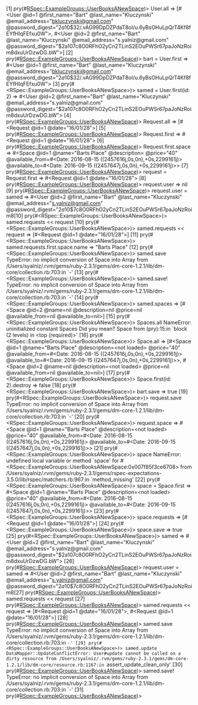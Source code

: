 
[1] pry(#<RSpec::ExampleGroups::UserBooksANewSpace>)> User.all
=> [#<User @id=1 @first_name="Bart" @last_name="Kluczynski" @email_address="bkluczynski@gmail.com" @password_digest="$2a$10$32/.vAG99DpDZPdaT8oI/u.6yBsOHuLpQrT4Kf8fEYfHIqFEfxu0W">, #<User @id=2 @first_name="Bart" @last_name="Kluczynski" @email_address="s.yalniz@gmail.com" @password_digest="$2a$10$7c8O0RFhO2yCn2TLinS2EOuPWSr67paJoNzRoim8dxuUrDzwDG.bW">]
[2] pry(#<RSpec::ExampleGroups::UserBooksANewSpace>)> bart = User.first
=> #<User @id=1 @first_name="Bart" @last_name="Kluczynski" @email_address="bkluczynski@gmail.com" @password_digest="$2a$10$32/.vAG99DpDZPdaT8oI/u.6yBsOHuLpQrT4Kf8fEYfHIqFEfxu0W">
[3] pry(#<RSpec::ExampleGroups::UserBooksANewSpace>)> samed = User.first(id: 2)
=> #<User @id=2 @first_name="Bart" @last_name="Kluczynski" @email_address="s.yalniz@gmail.com" @password_digest="$2a$10$7c8O0RFhO2yCn2TLinS2EOuPWSr67paJoNzRoim8dxuUrDzwDG.bW">
[4] pry(#<RSpec::ExampleGroups::UserBooksANewSpace>)> Request.all
=> [#<Request @id=1 @date="16/01/28">]
[5] pry(#<RSpec::ExampleGroups::UserBooksANewSpace>)> Request.first
=> #<Request @id=1 @date="16/01/28">
[6] pry(#<RSpec::ExampleGroups::UserBooksANewSpace>)> Request.first.space
=> #<Space @id=1 @name="Barts Place" @description=<not loaded> @price="40" @available_from=#<Date: 2016-08-15 ((2457616j,0s,0n),+0s,2299161j)> @available_to=#<Date: 2016-09-15 ((2457647j,0s,0n),+0s,2299161j)>>
[7] pry(#<RSpec::ExampleGroups::UserBooksANewSpace>)> request = Request.first
=> #<Request @id=1 @date="16/01/28">
[8] pry(#<RSpec::ExampleGroups::UserBooksANewSpace>)> request.user
=> nil
[9] pry(#<RSpec::ExampleGroups::UserBooksANewSpace>)> request.user = samed
=> #<User @id=2 @first_name="Bart" @last_name="Kluczynski" @email_address="s.yalniz@gmail.com" @password_digest="$2a$10$7c8O0RFhO2yCn2TLinS2EOuPWSr67paJoNzRoim8[10] pry(#<RSpec::ExampleGroups::UserBooksANewSpace>)> samed.requests << request
[10] pry(#<RSpec::ExampleGroups::UserBooksANewSpace>)> samed.requests << request
=> [#<Request @id=1 @date="16/01/28">]
[11] pry(#<RSpec::ExampleGroups::UserBooksANewSpace>)> samed.requests.first.space.name
=> "Barts Place"
[12] pry(#<RSpec::ExampleGroups::UserBooksANewSpace>)> samed.save
TypeError: no implicit conversion of Space into Array
from /Users/syalniz/.rvm/gems/ruby-2.3.1/gems/dm-core-1.2.1/lib/dm-core/collection.rb:703:in `-'
[13] pry(#<RSpec::ExampleGroups::UserBooksANewSpace>)> samed.save!
TypeError: no implicit conversion of Space into Array
from /Users/syalniz/.rvm/gems/ruby-2.3.1/gems/dm-core-1.2.1/lib/dm-core/collection.rb:703:in `-'
[14] pry(#<RSpec::ExampleGroups::UserBooksANewSpace>)> samed.spaces
=> [#<Space @id=2 @name=nil @description=nil @price=nil @available_from=nil @available_to=nil>]
[15] pry(#<RSpec::ExampleGroups::UserBooksANewSpace>)> Spaces.all
NameError: uninitialized constant Spaces
Did you mean?  Space
from (pry):15:in `block (2 levels) in <top (required)>'
[16] pry(#<RSpec::ExampleGroups::UserBooksANewSpace>)> Space.all
=> [#<Space @id=1 @name="Barts Place" @description=<not loaded> @price="40" @available_from=#<Date: 2016-08-15 ((2457616j,0s,0n),+0s,2299161j)> @available_to=#<Date: 2016-09-15 ((2457647j,0s,0n),+0s,2299161j)>>, #<Space @id=2 @name=nil @description=<not loaded> @price=nil @available_from=nil @available_to=nil>]
[17] pry(#<RSpec::ExampleGroups::UserBooksANewSpace>)> Space.first(id: 2).destroy
=> false
[18] pry(#<RSpec::ExampleGroups::UserBooksANewSpace>)> bart.save
=> true
[19] pry(#<RSpec::ExampleGroups::UserBooksANewSpace>)> request.save
TypeError: no implicit conversion of Space into Array
from /Users/syalniz/.rvm/gems/ruby-2.3.1/gems/dm-core-1.2.1/lib/dm-core/collection.rb:703:in `-'
[20] pry(#<RSpec::ExampleGroups::UserBooksANewSpace>)> request.space
=> #<Space @id=1 @name="Barts Place" @description=<not loaded> @price="40" @available_from=#<Date: 2016-08-15 ((2457616j,0s,0n),+0s,2299161j)> @available_to=#<Date: 2016-09-15 ((2457647j,0s,0n),+0s,2299161j)>>
[21] pry(#<RSpec::ExampleGroups::UserBooksANewSpace>)> space
NameError: undefined local variable or method `space' for #<RSpec::ExampleGroups::UserBooksANewSpace:0x007f85f3ce6708>
from /Users/syalniz/.rvm/gems/ruby-2.3.1/gems/rspec-expectations-3.5.0/lib/rspec/matchers.rb:967:in `method_missing'
[22] pry(#<RSpec::ExampleGroups::UserBooksANewSpace>)> space = Space.first
=> #<Space @id=1 @name="Barts Place" @description=<not loaded> @price="40" @available_from=#<Date: 2016-08-15 ((2457616j,0s,0n),+0s,2299161j)> @available_to=#<Date: 2016-09-15 ((2457647j,0s,0n),+0s,2299161j)>>
[23] pry(#<RSpec::ExampleGroups::UserBooksANewSpace>)> space.requests
=> [#<Request @id=1 @date="16/01/28">]
[24] pry(#<RSpec::ExampleGroups::UserBooksANewSpace>)> space.save
=> true
[25] pry(#<RSpec::ExampleGroups::UserBooksANewSpace>)> samed
=> #<User @id=2 @first_name="Bart" @last_name="Kluczynski" @email_address="s.yalniz@gmail.com" @password_digest="$2a$10$7c8O0RFhO2yCn2TLinS2EOuPWSr67paJoNzRoim8dxuUrDzwDG.bW">
[26] pry(#<RSpec::ExampleGroups::UserBooksANewSpace>)> request.user = samed
=> #<User @id=2 @first_name="Bart" @last_name="Kluczynski" @email_address="s.yalniz@gmail.com" @password_digest="$2a$10$7c8O0RFhO2yCn2TLinS2EOuPWSr67paJoNzRoim8[27] pry(#<RSpec::ExampleGroups::UserBooksANewSpace>)> samed.requests << request
[27] pry(#<RSpec::ExampleGroups::UserBooksANewSpace>)> samed.requests << request
=> [#<Request @id=1 @date="16/01/28">, #<Request @id=1 @date="16/01/28">]
[28] pry(#<RSpec::ExampleGroups::UserBooksANewSpace>)> samed.save
TypeError: no implicit conversion of Space into Array
from /Users/syalniz/.rvm/gems/ruby-2.3.1/gems/dm-core-1.2.1/lib/dm-core/collection.rb:703:in `-'
[29] pry(#<RSpec::ExampleGroups::UserBooksANewSpace>)> samed.update
DataMapper::UpdateConflictError: User#update cannot be called on a dirty resource
from /Users/syalniz/.rvm/gems/ruby-2.3.1/gems/dm-core-1.2.1/lib/dm-core/resource.rb:1167:in `assert_update_clean_only'
[30] pry(#<RSpec::ExampleGroups::UserBooksANewSpace>)> samed.save!
TypeError: no implicit conversion of Space into Array
from /Users/syalniz/.rvm/gems/ruby-2.3.1/gems/dm-core-1.2.1/lib/dm-core/collection.rb:703:in `-'
[31] pry(#<RSpec::ExampleGroups::UserBooksANewSpace>)>
